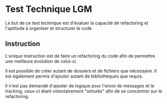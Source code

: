 # Test Technique LGM

Le but de ce test technique est d'évaluer la capacité de refactoring et l'aptitude à organiser et structurer le code

## Instruction

L'unique instruction est de faire un refactoring du code afin de permettre une meilleure évolution de celui-ci.

Il est possible de créer autant de dossiers et de fichiers que nécessaire. Il est également permis d'ajouter autant de bibliothèques que requis.

Il n'est pas demandé d'ajouter de logique pour l'envoi de messages et le tracking, ceux-ci étant volontairement "simulés" afin de se concentrer sur le refactoring.
